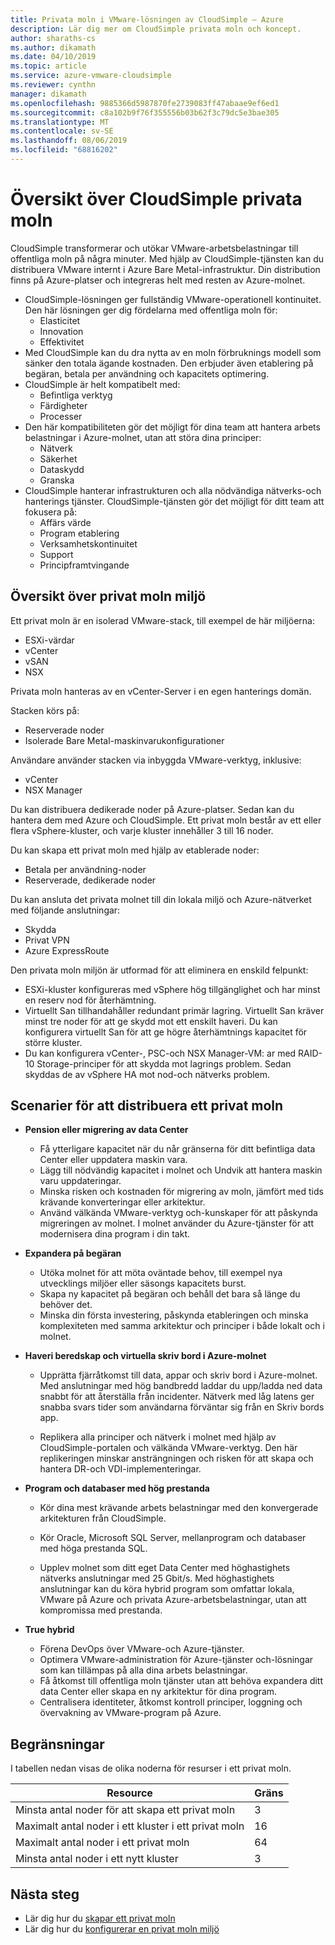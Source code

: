 ```yaml
---
title: Privata moln i VMware-lösningen av CloudSimple – Azure
description: Lär dig mer om CloudSimple privata moln och koncept.
author: sharaths-cs
ms.author: dikamath
ms.date: 04/10/2019
ms.topic: article
ms.service: azure-vmware-cloudsimple
ms.reviewer: cynthn
manager: dikamath
ms.openlocfilehash: 9885366d5987870fe2739083ff47abaae9ef6ed1
ms.sourcegitcommit: c8a102b9f76f355556b03b62f3c79dc5e3bae305
ms.translationtype: MT
ms.contentlocale: sv-SE
ms.lasthandoff: 08/06/2019
ms.locfileid: "68816202"
---
```

# <a name="cloudsimple-private-cloud-overview"></a>Översikt över CloudSimple privata moln

CloudSimple transformerar och utökar VMware-arbetsbelastningar till offentliga moln på några minuter. Med hjälp av CloudSimple-tjänsten kan du distribuera VMware internt i Azure Bare Metal-infrastruktur. Din distribution finns på Azure-platser och integreras helt med resten av Azure-molnet.

* CloudSimple-lösningen ger fullständig VMware-operationell kontinuitet. Den här lösningen ger dig fördelarna med offentliga moln för:
  * Elasticitet
  * Innovation
  * Effektivitet
* Med CloudSimple kan du dra nytta av en moln förbruknings modell som sänker den totala ägande kostnaden. Den erbjuder även etablering på begäran, betala per användning och kapacitets optimering.
* CloudSimple är helt kompatibelt med:
  * Befintliga verktyg
  * Färdigheter
  * Processer
* Den här kompatibiliteten gör det möjligt för dina team att hantera arbets belastningar i Azure-molnet, utan att störa dina principer:
  * Nätverk
  * Säkerhet  
  * Dataskydd  
  * Granska
* CloudSimple hanterar infrastrukturen och alla nödvändiga nätverks-och hanterings tjänster. CloudSimple-tjänsten gör det möjligt för ditt team att fokusera på:
  * Affärs värde
  * Program etablering
  * Verksamhetskontinuitet
  * Support
  * Principframtvingande

## <a name="private-cloud-environment-overview"></a>Översikt över privat moln miljö

Ett privat moln är en isolerad VMware-stack, till exempel de här miljöerna:

* ESXi-värdar
* vCenter
* vSAN
* NSX

Privata moln hanteras av en vCenter-Server i en egen hanterings domän.

Stacken körs på:

* Reserverade noder
* Isolerade Bare Metal-maskinvarukonfigurationer

Användare använder stacken via inbyggda VMware-verktyg, inklusive:

* vCenter
* NSX Manager

Du kan distribuera dedikerade noder på Azure-platser. Sedan kan du hantera dem med Azure och CloudSimple. Ett privat moln består av ett eller flera vSphere-kluster, och varje kluster innehåller 3 till 16 noder.

Du kan skapa ett privat moln med hjälp av etablerade noder:

* Betala per användning-noder
* Reserverade, dedikerade noder

Du kan ansluta det privata molnet till din lokala miljö och Azure-nätverket med följande anslutningar:

* Skydda
* Privat VPN
* Azure ExpressRoute

Den privata moln miljön är utformad för att eliminera en enskild felpunkt:

* ESXi-kluster konfigureras med vSphere hög tillgänglighet och har minst en reserv nod för återhämtning.
* Virtuellt San tillhandahåller redundant primär lagring. Virtuellt San kräver minst tre noder för att ge skydd mot ett enskilt haveri. Du kan konfigurera virtuellt San för att ge högre återhämtnings kapacitet för större kluster.
* Du kan konfigurera vCenter-, PSC-och NSX Manager-VM: ar med RAID-10 Storage-principer för att skydda mot lagrings problem. Sedan skyddas de av vSphere HA mot nod-och nätverks problem.

## <a name="scenarios-for-deploying-a-private-cloud"></a>Scenarier för att distribuera ett privat moln

* **Pension eller migrering av data Center**

  * Få ytterligare kapacitet när du når gränserna för ditt befintliga data Center eller uppdatera maskin vara.
  * Lägg till nödvändig kapacitet i molnet och Undvik att hantera maskin varu uppdateringar.
  * Minska risken och kostnaden för migrering av moln, jämfört med tids krävande konverteringar eller arkitektur.
  * Använd välkända VMware-verktyg och-kunskaper för att påskynda migreringen av molnet. I molnet använder du Azure-tjänster för att modernisera dina program i din takt.

* **Expandera på begäran**

  * Utöka molnet för att möta oväntade behov, till exempel nya utvecklings miljöer eller säsongs kapacitets burst.
  * Skapa ny kapacitet på begäran och behåll det bara så länge du behöver det.
  * Minska din första investering, påskynda etableringen och minska komplexiteten med samma arkitektur och principer i både lokalt och i molnet.

* **Haveri beredskap och virtuella skriv bord i Azure-molnet**

  * Upprätta fjärråtkomst till data, appar och skriv bord i Azure-molnet. Med anslutningar med hög bandbredd laddar du upp/ladda ned data snabbt för att återställa från incidenter. Nätverk med låg latens ger snabba svars tider som användarna förväntar sig från en Skriv bords app.

  * Replikera alla principer och nätverk i molnet med hjälp av CloudSimple-portalen och välkända VMware-verktyg. Den här replikeringen minskar ansträngningen och risken för att skapa och hantera DR-och VDI-implementeringar.

* **Program och databaser med hög prestanda**

  * Kör dina mest krävande arbets belastningar med den konvergerade arkitekturen från CloudSimple.
  * Kör Oracle, Microsoft SQL Server, mellanprogram och databaser med höga prestanda SQL.

  * Upplev molnet som ditt eget Data Center med höghastighets nätverks anslutningar med 25 Gbit/s. Med höghastighets anslutningar kan du köra hybrid program som omfattar lokala, VMware på Azure och privata Azure-arbetsbelastningar, utan att kompromissa med prestanda.

* **True hybrid**

  * Förena DevOps över VMware-och Azure-tjänster.
  * Optimera VMware-administration för Azure-tjänster och-lösningar som kan tillämpas på alla dina arbets belastningar.
  * Få åtkomst till offentliga moln tjänster utan att behöva expandera ditt data Center eller skapa en ny arkitektur för dina program.
  * Centralisera identiteter, åtkomst kontroll principer, loggning och övervakning av VMware-program på Azure.

## <a name="limits"></a>Begränsningar

I tabellen nedan visas de olika noderna för resurser i ett privat moln.

| Resource | Gräns |
|----------|-------|
| Minsta antal noder för att skapa ett privat moln | 3 |
| Maximalt antal noder i ett kluster i ett privat moln | 16 |
| Maximalt antal noder i ett privat moln | 64 |
| Minsta antal noder i ett nytt kluster | 3 |

## <a name="next-steps"></a>Nästa steg

* Lär dig hur du [skapar ett privat moln](https://docs.azure.cloudsimple.com/create-private-cloud/)
* Lär dig hur du [konfigurerar en privat moln miljö](quickstart-create-private-cloud.md)